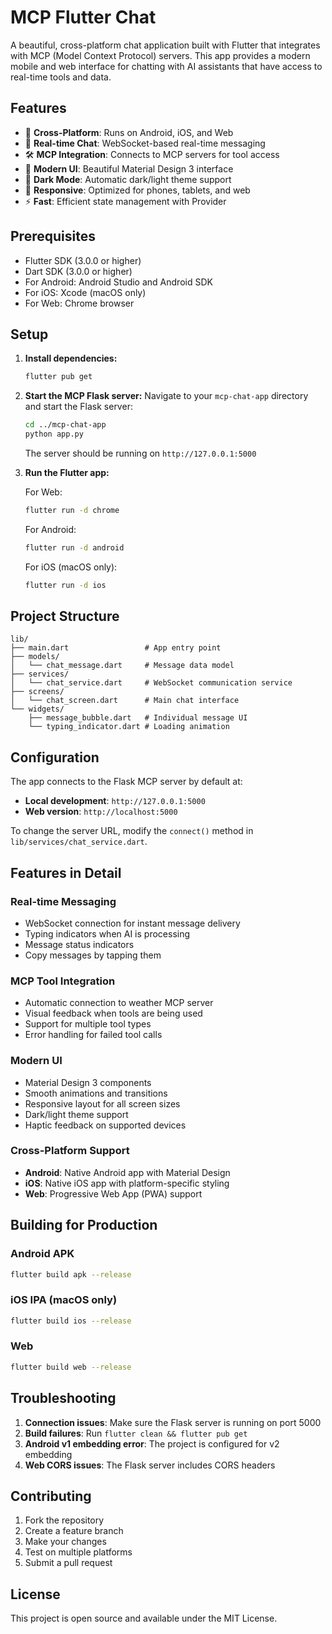 # MCP Flutter Chat

A beautiful, cross-platform chat application built with Flutter that integrates with MCP (Model Context Protocol) servers. This app provides a modern mobile and web interface for chatting with AI assistants that have access to real-time tools and data.

## Features

- 🚀 **Cross-Platform**: Runs on Android, iOS, and Web
- 💬 **Real-time Chat**: WebSocket-based real-time messaging
- 🛠️ **MCP Integration**: Connects to MCP servers for tool access
- 🎨 **Modern UI**: Beautiful Material Design 3 interface
- 🌙 **Dark Mode**: Automatic dark/light theme support
- 📱 **Responsive**: Optimized for phones, tablets, and web
- ⚡ **Fast**: Efficient state management with Provider

## Prerequisites

- Flutter SDK (3.0.0 or higher)
- Dart SDK (3.0.0 or higher)
- For Android: Android Studio and Android SDK
- For iOS: Xcode (macOS only)
- For Web: Chrome browser

## Setup

1. **Install dependencies:**
   ```bash
   flutter pub get
   ```

2. **Start the MCP Flask server:**
   Navigate to your `mcp-chat-app` directory and start the Flask server:
   ```bash
   cd ../mcp-chat-app
   python app.py
   ```
   The server should be running on `http://127.0.0.1:5000`

3. **Run the Flutter app:**

   For Web:
   ```bash
   flutter run -d chrome
   ```

   For Android:
   ```bash
   flutter run -d android
   ```

   For iOS (macOS only):
   ```bash
   flutter run -d ios
   ```

## Project Structure

```
lib/
├── main.dart                 # App entry point
├── models/
│   └── chat_message.dart     # Message data model
├── services/
│   └── chat_service.dart     # WebSocket communication service
├── screens/
│   └── chat_screen.dart      # Main chat interface
└── widgets/
    ├── message_bubble.dart   # Individual message UI
    └── typing_indicator.dart # Loading animation
```

## Configuration

The app connects to the Flask MCP server by default at:
- **Local development**: `http://127.0.0.1:5000`
- **Web version**: `http://localhost:5000`

To change the server URL, modify the `connect()` method in `lib/services/chat_service.dart`.

## Features in Detail

### Real-time Messaging
- WebSocket connection for instant message delivery
- Typing indicators when AI is processing
- Message status indicators
- Copy messages by tapping them

### MCP Tool Integration
- Automatic connection to weather MCP server
- Visual feedback when tools are being used
- Support for multiple tool types
- Error handling for failed tool calls

### Modern UI
- Material Design 3 components
- Smooth animations and transitions
- Responsive layout for all screen sizes
- Dark/light theme support
- Haptic feedback on supported devices

### Cross-Platform Support
- **Android**: Native Android app with Material Design
- **iOS**: Native iOS app with platform-specific styling
- **Web**: Progressive Web App (PWA) support

## Building for Production

### Android APK
```bash
flutter build apk --release
```

### iOS IPA (macOS only)
```bash
flutter build ios --release
```

### Web
```bash
flutter build web --release
```

## Troubleshooting

1. **Connection issues**: Make sure the Flask server is running on port 5000
2. **Build failures**: Run `flutter clean && flutter pub get`
3. **Android v1 embedding error**: The project is configured for v2 embedding
4. **Web CORS issues**: The Flask server includes CORS headers

## Contributing

1. Fork the repository
2. Create a feature branch
3. Make your changes
4. Test on multiple platforms
5. Submit a pull request

## License

This project is open source and available under the MIT License.
